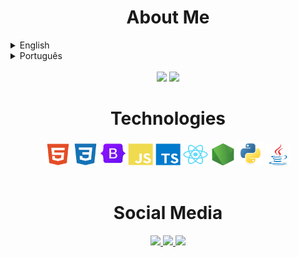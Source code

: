 <div>
	<h1 align="center">About Me</h1>	
	<details>
		<summary>English</summary>
		<br>
		<p>
			Hey, I'm Felipe Macedo, a student full of energy and eager for professional adventures! I'm on the verge of earning my degree in Software Engineering from UNICEPLAC, and I can't wait to bring my passion for technology to an amazing corporate environment.
		</p>
		<p>
			Throughout my academic journey, I've honed ninja-like skills in programming, puzzle-solving, and teamwork. I've taken on challenges in academic projects that have expanded my creativity and sharpened my critical thinking.
		</p>
		<p>
			I'm eager to dive headfirst into your company and be a driving force behind exciting projects. My dedication and quick learning abilities make me a valuable candidate. Let's chat about how I can contribute to your organization soon? 😄🚀
		</p>
	</details>
	<details>
		<summary>Português</summary>
		<br>
		<p>
			Ei, eu sou Felipe Macedo, um estudante cheio de energia e sede de aventuras no mundo profissional! Estou quase pegando meu diploma de Engenharia de Software na UNICEPLAC e mal posso esperar para levar minha paixão pela tecnologia a um ambiente corporativo incrível.
		</p>
		<p>
			Durante minha jornada acadêmica, desenvolvi habilidades ninja em programação, resolução de quebra-cabeças e trabalho em equipe. Enfrentei desafios em projetos acadêmicos que expandiram minha criatividade e aprimoraram meu raciocínio crítico.
		</p>
		<p>
			Estou ansioso para me juntar à sua equipe e contribuir com projetos empolgantes. Minha dedicação e disposição para aprender rapidamente me tornam um candidato valioso. Vamos conversar sobre como posso agregar valor à sua organização em breve? 😄🚀
		</p>
	</details>
</div>

<br>
<div align="center">
	<picture>
  		<source
		    srcset="https://github-readme-stats.vercel.app/api?username=Zuk3s&show_icons=true&theme=dark&icon_color=F2C53D&ring_color=F2C53D&rank_icon=github"
		    media="(prefers-color-scheme: dark)"
		/>
		<source
		    srcset="https://github-readme-stats.vercel.app/api?username=Zuk3s&show_icons=true&title_color=000000&icon_color=3E7BAC&ring_color=3E7BAC&rank_icon=github"
		    media="(prefers-color-scheme: light), (prefers-color-scheme: no-preference)"
		/>
		  <img height="190px" src="https://github-readme-stats.vercel.app/api?username=Zuk3s&show_icons=true" />
	</picture>
	<picture>
  		<source
		    srcset="https://github-readme-stats.vercel.app/api/top-langs/?username=Zuk3s&show_icons=true&theme=dark&size_weight=0.5&count_weight=0.5&langs_count=5&layout=donut&exclude_repo=The-Creed-Of-Gods-Game"
		    media="(prefers-color-scheme: dark)"
		/>
		<source
		    srcset="https://github-readme-stats.vercel.app/api/top-langs/?username=Zuk3s&show_icons=true&size_weight=0.5&count_weight=0.5&langs_count=5&layout=donut&title_color=000000&exclude_repo=The-Creed-Of-Gods-Game"
		    media="(prefers-color-scheme: light), (prefers-color-scheme: no-preference)"
		/>
		  <img height="190px" src="https://github-readme-stats.vercel.app/api/top-langs/?username=Zuk3s&size_weight=0&count_weight=1&langs_count=5&layout=donut&exclude_repo=The-Creed-Of-Gods-Game"/>
	</picture>
</div>
		
<div align="center">
	<h1> Technologies </h1>
	<img alt="Zuk3s-HTML" height="35" width="40" src="https://raw.githubusercontent.com/devicons/devicon/master/icons/html5/html5-plain.svg">
	<img alt="Zuk3s-CSS" height="35" width="40" src="https://raw.githubusercontent.com/devicons/devicon/master/icons/css3/css3-plain.svg">
	<img alt="Zuk3s-CSS" height="39" width="40" src="https://raw.githubusercontent.com/devicons/devicon/master/icons/bootstrap/bootstrap-original.svg">
	<img alt="Zuk3s-Js" height="35" width="40" src="https://raw.githubusercontent.com/devicons/devicon/master/icons/javascript/javascript-plain.svg">
	<img alt="Zuk3s-Ts" height="35" width="40" src="https://raw.githubusercontent.com/devicons/devicon/master/icons/typescript/typescript-plain.svg">
	<img alt="Zukes-React" height="35" width="40" src="https://raw.githubusercontent.com/devicons/devicon/master/icons/react/react-original.svg">
	<img alt="Zuk3s-Node" height="35" width="40" src="https://raw.githubusercontent.com/devicons/devicon/master/icons/nodejs/nodejs-original.svg">
	<img alt="Zuk3s-Python" height="39" width="40" src="https://raw.githubusercontent.com/devicons/devicon/master/icons/python/python-original.svg">
	<img alt="Zuk3s-Java" height="35" width="40" src="https://raw.githubusercontent.com/devicons/devicon/master/icons/java/java-original.svg">
</div>

<br>

<div align="center">
	<h1> Social Media </h1>
	<a href="https://www.instagram.com/felipe_mac14" target="_blank">
		<img src="https://img.shields.io/badge/-Instagram-%23E4405F?style=for-the-badge&logo=instagram&logoColor=white" target="_blank">
	</a>
	<a href="mailto:felipe.macedo2908@gmail.com">
		<img src="https://img.shields.io/badge/-Gmail-%23333?style=for-the-badge&logo=gmail&logoColor=white" target="_blank">
	</a>
	<a href="https://www.linkedin.com/in/felipe-macedo-31b26a235/" target="_blank">
		<img src="https://img.shields.io/badge/-LinkedIn-%230077B5?style=for-the-badge&logo=linkedin&logoColor=white" target="_blank">
	</a> 
</div>  
  
